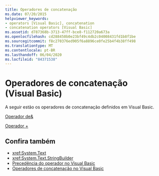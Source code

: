 ```yaml
---
title: Operadores de concatenação
ms.date: 07/20/2015
helpviewer_keywords:
- operators [Visual Basic], concatenation
- concatenation operators [Visual Basic]
ms.assetid: d787368b-3713-47ff-bce8-f112720a673a
ms.openlocfilehash: cd288450b0e23bf49c4db2c04008431fd1b8f1be
ms.sourcegitcommit: f8c270376ed905f6a8896ce0fe25b4f4b38ff498
ms.translationtype: MT
ms.contentlocale: pt-BR
ms.lasthandoff: 06/04/2020
ms.locfileid: "84371538"
---
```

# <a name="concatenation-operators-visual-basic"></a>Operadores de concatenação (Visual Basic)
A seguir estão os operadores de concatenação definidos em Visual Basic.  
  
 [Operador de&](concatenation-operator.md)  
  
 [Operador +](addition-operator.md)  
  
## <a name="see-also"></a>Confira também

- <xref:System.Text>
- <xref:System.Text.StringBuilder>
- [Precedência do operador no Visual Basic](operator-precedence.md)
- [Operadores de concatenação no Visual Basic](../../programming-guide/language-features/operators-and-expressions/concatenation-operators.md)

